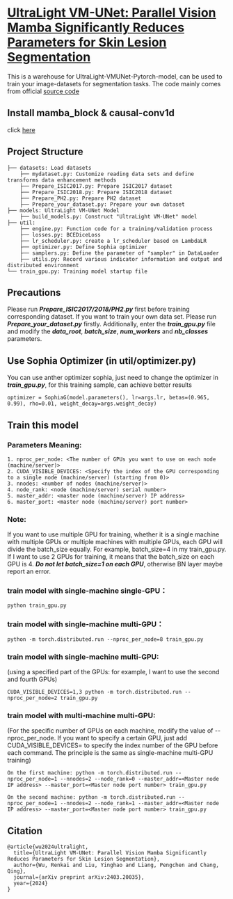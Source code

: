 # [UltraLight VM-UNet: Parallel Vision Mamba Significantly Reduces Parameters for Skin Lesion Segmentation](https://arxiv.org/abs/2403.20035)
This is a warehouse for UltraLight-VMUNet-Pytorch-model, can be used to train your image-datasets for segmentation tasks.
The code mainly comes from official [source code](https://github.com/wurenkai/UltraLight-VM-UNet)

## Install mamba_block & causal-conv1d
click [here](https://github.com/jiaowoguanren0615/Install_Mamba/)

## Project Structure
```
├── datasets: Load datasets
    ├── mydataset.py: Customize reading data sets and define transforms data enhancement methods
    ├── Prepare_ISIC2017.py: Prepare ISIC2017 dataset
    ├── Prepare_ISIC2018.py: Prepare ISIC2018 dataset
    ├── Prepare_PH2.py: Prepare PH2 dataset
    ├── Prepare_your_dataset.py: Prepare your own dataset
├── models: UltraLight VM-UNet Model
    ├── build_models.py: Construct "UltraLight VM-UNet" model
├── util:
    ├── engine.py: Function code for a training/validation process
    ├── losses.py: BCEDiceLoss
    ├── lr_scheduler.py: create a lr_scheduler based on LambdaLR 
    ├── optimizer.py: Define Sophia optimizer
    ├── samplers.py: Define the parameter of "sampler" in DataLoader
    ├── utils.py: Record various indicator information and output and distributed environment
└── train_gpu.py: Training model startup file
```

## Precautions
Please run ___Prepare_ISIC2017/2018/PH2.py___ first before training corresponding dataset.
If you want to train your own data set. Please run ___Prepare_your_dataset.py___ firstly. Additionally, enter the ___train_gpu.py___ file and modify the ___data_root___, ___batch_size___, ___num_workers___ and ___nb_classes___ parameters. 

## Use Sophia Optimizer (in util/optimizer.py)
You can use anther optimizer sophia, just need to change the optimizer in ___train_gpu.py___, for this training sample, can achieve better results
```
optimizer = SophiaG(model.parameters(), lr=args.lr, betas=(0.965, 0.99), rho=0.01, weight_decay=args.weight_decay)
```

## Train this model
### Parameters Meaning:
```
1. nproc_per_node: <The number of GPUs you want to use on each node (machine/server)>
2. CUDA_VISIBLE_DEVICES: <Specify the index of the GPU corresponding to a single node (machine/server) (starting from 0)>
3. nnodes: <number of nodes (machine/server)>
4. node_rank: <node (machine/server) serial number>
5. master_addr: <master node (machine/server) IP address>
6. master_port: <master node (machine/server) port number>
```
### Note: 
If you want to use multiple GPU for training, whether it is a single machine with multiple GPUs or multiple machines with multiple GPUs, each GPU will divide the batch_size equally. For example, batch_size=4 in my train_gpu.py. If I want to use 2 GPUs for training, it means that the batch_size on each GPU is 4. ___Do not let batch_size=1 on each GPU___, otherwise BN layer maybe report an error. 

### train model with single-machine single-GPU：
```
python train_gpu.py
```

### train model with single-machine multi-GPU：
```
python -m torch.distributed.run --nproc_per_node=8 train_gpu.py
```

### train model with single-machine multi-GPU: 
(using a specified part of the GPUs: for example, I want to use the second and fourth GPUs)
```
CUDA_VISIBLE_DEVICES=1,3 python -m torch.distributed.run --nproc_per_node=2 train_gpu.py
```

### train model with multi-machine multi-GPU:
(For the specific number of GPUs on each machine, modify the value of --nproc_per_node. If you want to specify a certain GPU, just add CUDA_VISIBLE_DEVICES= to specify the index number of the GPU before each command. The principle is the same as single-machine multi-GPU training)
```
On the first machine: python -m torch.distributed.run --nproc_per_node=1 --nnodes=2 --node_rank=0 --master_addr=<Master node IP address> --master_port=<Master node port number> train_gpu.py

On the second machine: python -m torch.distributed.run --nproc_per_node=1 --nnodes=2 --node_rank=1 --master_addr=<Master node IP address> --master_port=<Master node port number> train_gpu.py
```

## Citation
```
@article{wu2024ultralight,
  title={UltraLight VM-UNet: Parallel Vision Mamba Significantly Reduces Parameters for Skin Lesion Segmentation},
  author={Wu, Renkai and Liu, Yinghao and Liang, Pengchen and Chang, Qing},
  journal={arXiv preprint arXiv:2403.20035},
  year={2024}
}
```
